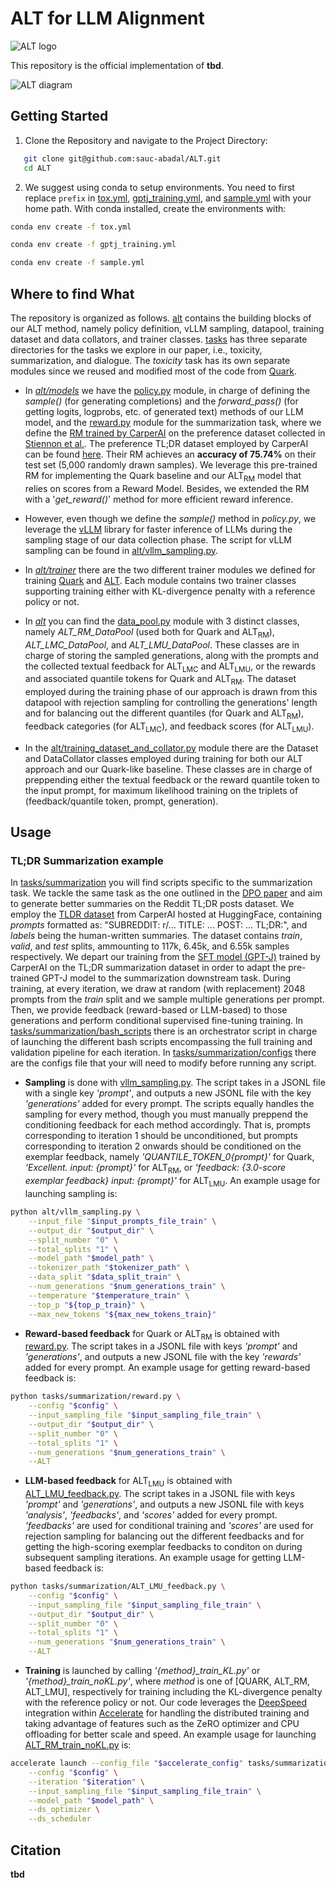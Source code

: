 # ALT for LLM Alignment

![ALT logo](./assets/ALT_logo.png)

This repository is the official implementation of **tbd**.

![ALT diagram](./assets/ALT_diagram.png)

## Getting Started

1. Clone the Repository and navigate to the Project Directory:
```bash
   git clone git@github.com:sauc-abadal/ALT.git
   cd ALT
```
2. We suggest using conda to setup environments. You need to first replace ``prefix`` in [tox.yml](tox.yml), [gptj_training.yml](gptj_training.yml), and [sample.yml](sample.yml) with your home path. With conda installed, create the environments with:
```bash
conda env create -f tox.yml
``` 
```bash
conda env create -f gptj_training.yml
``` 
```bash
conda env create -f sample.yml
``` 

## Where to find What

The repository is organized as follows. [alt](./alt/) contains the building blocks of our ALT method, namely policy definition, vLLM sampling, datapool, training dataset and data collators, and trainer classes. [tasks](./tasks/) has three separate directories for the tasks we explore in our paper, i.e., toxicity, summarization, and dialogue. The *toxicity* task has its own separate modules since we reused and modified most of the code from [Quark](https://github.com/GXimingLu/Quark).

- In *[alt/models](./alt/models/)* we have the [policy.py](./alt/models/policy.py) module, in charge of defining the *sample()* (for generating completions) and the *forward_pass()* (for getting logits, logprobs, etc.  of generated text) methods of our LLM model, and the [reward.py](./alt/models/reward.py) module for the summarization task, where we define the [RM trained by CarperAI](https://github.com/CarperAI/trlx/tree/main/examples/summarize_rlhf/reward_model) on the preference dataset collected in [Stiennon et al.](https://arxiv.org/abs/2009.01325). The preference TL;DR dataset employed by CarperAI can be found [here](https://huggingface.co/datasets/CarperAI/openai_summarize_comparisons?row=15). Their RM achieves an **accuracy of 75.74%** on their test set (5,000 randomly drawn samples). We leverage this pre-trained RM for implementing the Quark baseline and our ALT<sub>RM</sub> model that relies on scores from a Reward Model. Besides, we extended the RM with a '*get_reward()*' method for more efficient reward inference. 

- However, even though we define the *sample()* method in *policy.py*, we leverage the [vLLM](https://github.com/vllm-project/vllm) library for faster inference of LLMs during the sampling stage of our data collection phase. The script for vLLM sampling can be found in [alt/vllm_sampling.py](./alt/vllm_sampling.py).

- In *[alt/trainer](./alt/trainer/)* there are the two different trainer modules we defined for training [Quark](./alt/trainer/quark_trainer.py) and [ALT](./alt/trainer/alt_trainer.py). Each module contains two trainer classes supporting training either with KL-divergence penalty with a reference policy or not.

- In *[alt](./alt/)* you can find the [data_pool.py](./alt/data_pool.py) module with 3 distinct classes, namely *ALT_RM_DataPool* (used both for Quark and ALT<sub>RM</sub>), *ALT_LMC_DataPool*, and *ALT_LMU_DataPool*.  These classes are in charge of storing the sampled generations, along with the prompts and the collected textual feedback for ALT<sub>LMC</sub> and ALT<sub>LMU</sub>, or the rewards and associated quantile tokens for Quark and ALT<sub>RM</sub>. The dataset employed during the training phase of our approach is drawn from this datapool with rejection sampling for controlling the generations' length and for balancing out the different quantiles (for Quark and ALT<sub>RM</sub>), feedback categories (for ALT<sub>LMC</sub>), and feedback scores (for ALT<sub>LMU</sub>). 

- In the [alt/training_dataset_and_collator.py](./alt/training_dataset_and_collator.py) module there are the Dataset and DataCollator classes employed during training for both our ALT approach and our Quark-like baseline. These classes are in charge of preppending either the textual feedback or the reward quantile token to the input prompt, for maximum likelihood training on the triplets of (feedback/quantile token, prompt, generation).

## Usage

### TL;DR Summarization example

In [tasks/summarization](./tasks/summarization/) you will find scripts specific to the summarization task. We tackle the same task as the one outlined in the [DPO paper](https://arxiv.org/abs/2305.18290) and aim to generate better summaries on the Reddit TL;DR posts dataset. We employ the [TLDR dataset](https://huggingface.co/datasets/CarperAI/openai_summarize_tldr?row=0) from CarperAI hosted at HuggingFace, containing *prompts* formatted as: "SUBREDDIT: r/... TITLE: ... POST: ... TL;DR:", and *labels* being the human-written summaries. The dataset contains *train*, *valid*, and *test* splits, ammounting to 117k, 6.45k, and 6.55k samples respectively. We depart our training from the [SFT model (GPT-J)](https://huggingface.co/CarperAI/openai_summarize_tldr_sft) trained by CarperAI on the TL;DR summarization dataset in order to adapt the pre-trained GPT-J model to the summarization downstream task. During training, at every iteration, we draw at random (with replacement) 2048 prompts from the *train* split and we sample multiple generations per prompt. Then, we provide feedback (reward-based or LLM-based) to those generations and perform conditional supervised fine-tuning training. In [tasks/summarization/bash_scripts](./tasks/summarization/bash_scripts/) there is an orchestrator script in charge of launching the different bash scripts encompassing the full training and validation pipeline for each iteration. In [tasks/summarization/configs](./tasks/summarization/configs/) there are the configs file that your will need to modify before running any script.

- **Sampling** is done with [vllm_sampling.py](./alt/vllm_sampling.py). The script takes in a JSONL file with a single key *'prompt'*, and outputs a new JSONL file with the key *'generations'* added for every prompt. The scripts equally handles the sampling for every method, though you must manually preppend the conditioning feedback for each method accordingly. That is, prompts corresponding to iteration 1 should be unconditioned, but prompts corresponding to iteration 2 onwards should be conditioned on the exemplar feedback, namely *'_QUANTILE_TOKEN_0_{prompt}'* for Quark, *'Excellent. input: {prompt}'* for ALT<sub>RM</sub>, or *'feedback: {3.0-score exemplar feedback} input: {prompt}'* for ALT<sub>LMU</sub>.
An example usage for launching sampling is:
```bash
python alt/vllm_sampling.py \
    --input_file "$input_prompts_file_train" \
    --output_dir "$output_dir" \
    --split_number "0" \
    --total_splits "1" \
    --model_path "$model_path" \
    --tokenizer_path "$tokenizer_path" \
    --data_split "$data_split_train" \
    --num_generations "$num_generations_train" \
    --temperature "$temperature_train" \
    --top_p "${top_p_train}" \
    --max_new_tokens "${max_new_tokens_train}"
```

- **Reward-based feedback** for Quark or ALT<sub>RM</sub> is obtained with [reward.py](./tasks/summarization/reward.py). The script takes in a JSONL file with keys *'prompt'* and *'generations'*, and outputs a new JSONL file with the key *'rewards'* added for every prompt.
An example usage for getting reward-based feedback is:
```bash
python tasks/summarization/reward.py \
    --config "$config" \
    --input_sampling_file "$input_sampling_file_train" \
    --output_dir "$output_dir" \
    --split_number "0" \
    --total_splits "1" \
    --num_generations "$num_generations_train" \
    --ALT
```

- **LLM-based feedback** for ALT<sub>LMU</sub> is obtained with [ALT_LMU_feedback.py](./tasks/summarization/ALT_LMU_feedback.py). The script takes in a JSONL file with keys *'prompt'* and *'generations'*, and outputs a new JSONL file with keys *'analysis'*, *'feedbacks'*, and *'scores'* added for every prompt. *'feedbacks'* are used for conditional training and *'scores'* are used for rejection sampling for balancing out the different feedbacks and for getting the high-scoring exemplar feedbacks to conditon on during subsequent sampling iterations.
An example usage for getting LLM-based feedback is:
```bash
python tasks/summarization/ALT_LMU_feedback.py \
    --config "$config" \
    --input_sampling_file "$input_sampling_file_train" \
    --output_dir "$output_dir" \
    --split_number "0" \
    --total_splits "1" \
    --num_generations "$num_generations_train" \
    --ALT
```

- **Training** is launched by calling *'{method}_train_KL.py'* or *'{method}_train_noKL.py'*, where *method* is one of [QUARK, ALT_RM, ALT_LMU], respectively for training including the KL-divergence penalty with the reference policy or not. Our code leverages the [DeepSpeed](https://github.com/microsoft/DeepSpeed) integration within [Accelerate](https://github.com/huggingface/accelerate) for handling the distributed training and taking advantage of features such as the ZeRO optimizer and CPU offloading for better scale and speed.
An example usage for launching [ALT_RM_train_noKL.py](./tasks/summarization/ALT_RM_train_noKL.py) is:
```bash
accelerate launch --config_file "$accelerate_config" tasks/summarization/ALT_RM_train_noKL.py \
    --config "$config" \
    --iteration "$iteration" \
    --input_sampling_file "$input_sampling_file_train" \
    --model_path "$model_path" \
    --ds_optimizer \
    --ds_scheduler
```

## Citation

**tbd**
